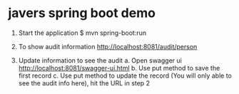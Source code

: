 # javers spring boot demo

1. Start the application
$ mvn spring-boot:run 

2. To show audit information [http://localhost:8081/audit/person](http://localhost:8081/audit/person)
3. Update information to see the audit
  a. Open swagger ui [http://localhost:8081/swagger-ui.html](http://localhost:8081/swagger-ui.html)
  b. Use put method to save the first record
  c. Use put method to update the record (You will only able to see the audit info here), hit the URL in step 2
